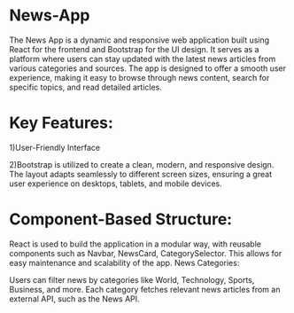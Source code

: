 # News-App
The News App is a dynamic and responsive web application built using React for the frontend and Bootstrap for the UI design. It serves as a platform where users can stay updated with the latest news articles from various categories and sources. The app is designed to offer a smooth user experience, making it easy to browse through news content, search for specific topics, and read detailed articles.


# Key Features:
1)User-Friendly Interface

2)Bootstrap is utilized to create a clean, modern, and responsive design. The layout adapts seamlessly to different screen sizes, ensuring a great user experience on desktops, tablets, and mobile devices.

# Component-Based Structure:

React is used to build the application in a modular way, with reusable components such as Navbar, NewsCard, CategorySelector. This allows for easy maintenance and scalability of the app.
News Categories:

Users can filter news by categories like World, Technology, Sports, Business, and more. Each category fetches relevant news articles from an external API, such as the News API.
